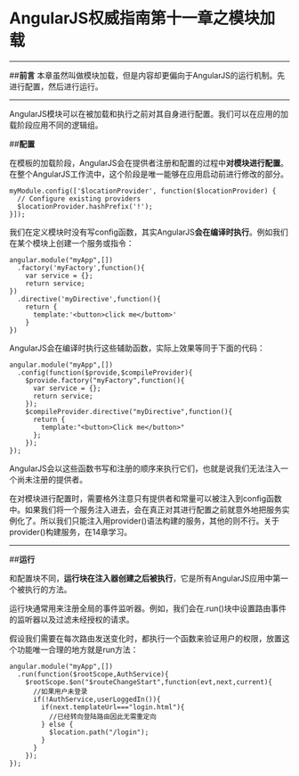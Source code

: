 ﻿# AngularJS权威指南第十一章之模块加载


---

##**前言**
本章虽然叫做模块加载，但是内容却更偏向于AngularJS的运行机制。先进行配置，然后进行运行。

---

AngularJS模块可以在被加载和执行之前对其自身进行配置。我们可以在应用的加载阶段应用不同的逻辑组。

##**配置**

在模板的加载阶段，AngularJS会在提供者注册和配置的过程中**对模块进行配置**。在整个AngularJS工作流中，这个阶段是唯一能够在应用启动前进行修改的部分。
```
myModule.config(['$locationProvider', function($locationProvider) {
  // Configure existing providers
  $locationProvider.hashPrefix('!');
}]);
```

我们在定义模块时没有写config函数，其实AngularJS**会在编译时执行**。例如我们在某个模块上创建一个服务或指令：
```
angular.module("myApp",[])
  .factory('myFactory',function(){
    var service = {};
    return service;
})
  .directive('myDirective',function(){
    return {
      template:'<button>click me</buttom>'
    }
})
```

AngularJS会在编译时执行这些辅助函数，实际上效果等同于下面的代码：
```
angular.module("myApp",[])
  .config(function($provide,$compileProvider){
    $provide.factory("myFactory",function(){
      var service = {};
      return service;
    });
    $compileProvider.directive("myDirective",function(){
      return {
        template:"<button>Click me</button>"
      };
    });
});
```

AngularJS会以这些函数书写和注册的顺序来执行它们，也就是说我们无法注入一个尚未注册的提供者。

在对模块进行配置时，需要格外注意只有提供者和常量可以被注入到config函数中。如果我们将一个服务注入进去，会在真正对其进行配置之前就意外地把服务实例化了。所以我们只能注入用provider()语法构建的服务，其他的则不行。关于provider()构建服务，在14章学习。

---
##**运行**

和配置块不同，**运行块在注入器创建之后被执行**，它是所有AngularJS应用中第一个被执行的方法。

运行块通常用来注册全局的事件监听器。例如，我们会在.run()块中设置路由事件的监听器以及过滤未经授权的请求。

假设我们需要在每次路由发送变化时，都执行一个函数来验证用户的权限，放置这个功能唯一合理的地方就是run方法：

```
angular.module("myApp",[])
  .run(function($rootScope,AuthService){
    $rootScope.$on("$routeChangeStart",function(evt,next,current){
      //如果用户未登录
      if(!AuthService,userLoggedIn()){
        if(next.templateUrl==="login.html"){
          //已经转向登陆路由因此无需重定向
        } else {
          $location.path("/login");
        }
      }
    });
});
```



